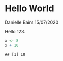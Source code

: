 Hello World
================
Danielle Bains
15/07/2020

Hello 123.

``` r
x <- 8
x + 10
```

    ## [1] 18
